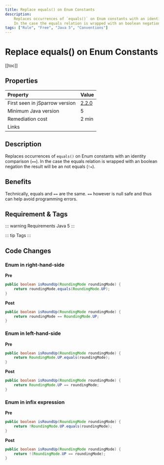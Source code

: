 ```yaml
---
title: Replace equals() on Enum Constants
description:
    Replaces occurrences of `equals()` on Enum constants with an identity comparison (`==`).
    In the case the equals relation is wrapped with an boolean negation the result will be an not equals (`!=`).
tags: ["Rule", "Free", "Java 5", "Conventions"]
---
```


# Replace equals() on Enum Constants

[[toc]]

## Properties

| Property                        | Value |
|:------------------------------- |:----- |
| First seen in jSparrow version  | [2.2.0](/eclipse/release-notes.html#_2-2-0) |
| Minimum Java version            | 5     |
| Remediation cost                | 2 min |
| Links                           |  |

## Description

Replaces occurrences of `equals()` on Enum constants with an identity comparison (`==`).
In the case the equals relation is wrapped with an boolean negation the result will be an not equals (`!=`).

## Benefits

Technically, equals and `==` are the same. `==` however is null safe and thus can help avoid programming errors.

## Requirement & Tags

::: warning Requirements
Java 5
:::

::: tip Tags
<TagLinks />
:::

## Code Changes

### Enum in right-hand-side
__Pre__
```java
public boolean isRoundUp(RoundingMode roundingMode) {
    return roundingMode.equals(RoundingMode.UP);
}
```

__Post__
```java
public boolean isRoundUp(RoundingMode roundingMode) {
    return roundingMode == RoundingMode.UP;
}
```

### Enum in left-hand-side
__Pre__
```java
public boolean isRoundUp(RoundingMode roundingMode) {
    return RoundingMode.UP.equals(roundingMode);
}
```

__Post__
```java
public boolean isRoundUp(RoundingMode roundingMode) {
    return RoundingMode.UP == roundingMode;
}
```

### Enum in infix expression
__Pre__
```java
public boolean isRoundUp(RoundingMode roundingMode) {
    return !RoundingMode.UP.equals(roundingMode);
}
```

__Post__
```java
public boolean isRoundUp(RoundingMode roundingMode) {
    return !(RoundingMode.UP == roundingMode);
}
```
